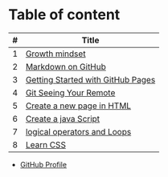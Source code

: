 
# Table of content

#|Title
---|-----
1|[Growth mindset](Growth-mindset)
2|[Markdown on GitHub](Markdown-on-GitHub)
3|[Getting Started with GitHub Pages](Getting-Started-with-GitHub-Pages)
4|[Git Seeing Your Remote](Git-Seeing-Your-Remote)
5|[Create a new page in HTML](how-to-create-website)
6|[Create a java Script](Read04)
7|[logical operators and Loops](Read06)
8|[Learn CSS](Read05)



 * [GitHub Profile](https://github.com/salehradwan/) 

 

